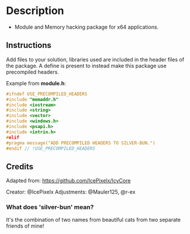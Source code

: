 # Description

 * Module and Memory hacking package for x64 applications.

## Instructions

Add files to your solution, libraries used are included in the header files of the package.
A define is present to instead make this package use precompiled headers.

Example from **module.h**:

```cpp
#ifndef USE_PRECOMPILED_HEADERS
#include "memaddr.h"
#include <iostream>
#include <string>
#include <vector>
#include <windows.h>
#include <psapi.h>
#include <intrin.h>
#elif
#pragma message("ADD PRECOMPILED HEADERS TO SILVER-BUN.")
#endif // !USE_PRECOMPILED_HEADERS
```

## Credits

Adapted from: https://github.com/IcePixelx/IcyCore

Creator: @IcePixelx
Adjustments: @Mauler125, @r-ex

### What does 'silver-bun' mean?

It's the combination of two names from beautiful cats from two separate friends of mine!
